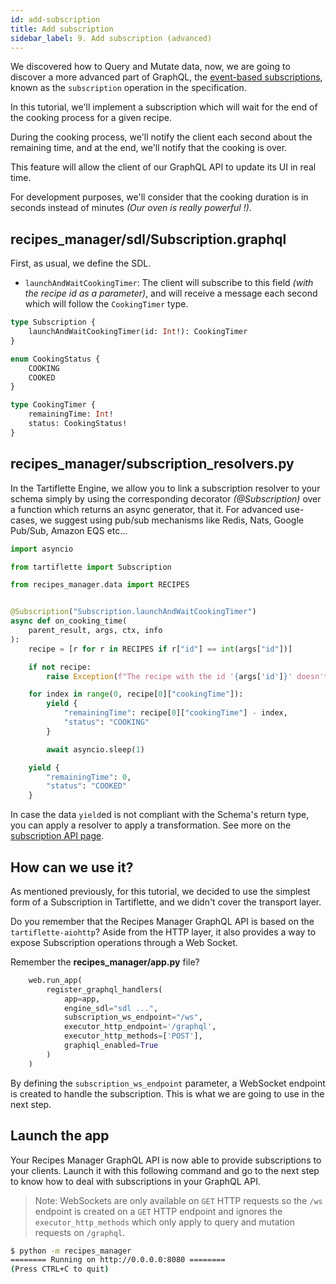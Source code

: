 ```yaml
---
id: add-subscription
title: Add subscription
sidebar_label: 9. Add subscription (advanced)
---
```


We discovered how to Query and Mutate data, now, we are going to discover a more advanced part of GraphQL, the [event-based subscriptions](https://graphql.org/blog/subscriptions-in-graphql-and-relay/#event-based-subscriptions), known as the `subscription` operation in the specification.

In this tutorial, we'll implement a subscription which will wait for the end of the cooking process for a given recipe.

During the cooking process, we'll notify the client each second about the remaining time, and at the end, we'll notify that the cooking is over.

This feature will allow the client of our GraphQL API to update its UI in real time.

For development purposes, we'll consider that the cooking duration is in seconds instead of minutes _(Our oven is really powerful !)_.

## **recipes_manager/sdl/Subscription.graphql**

First, as usual, we define the SDL.

* `launchAndWaitCookingTimer`: The client will subscribe to this field _(with the recipe id as a parameter)_, and will receive a message each second which will follow the `CookingTimer` type.

```graphql
type Subscription {
    launchAndWaitCookingTimer(id: Int!): CookingTimer
}

enum CookingStatus {
    COOKING
    COOKED
}

type CookingTimer {
    remainingTime: Int!
    status: CookingStatus!
}
```

## **recipes_manager/subscription_resolvers.py**

In the Tartiflette Engine, we allow you to link a subscription resolver to your schema simply by using the corresponding decorator _(@Subscription)_ over a function which returns an async generator, that it. For advanced use-cases, we suggest using pub/sub mechanisms like Redis, Nats, Google Pub/Sub, Amazon EQS etc...

```python
import asyncio

from tartiflette import Subscription

from recipes_manager.data import RECIPES


@Subscription("Subscription.launchAndWaitCookingTimer")
async def on_cooking_time(
    parent_result, args, ctx, info
):
    recipe = [r for r in RECIPES if r["id"] == int(args["id"])]

    if not recipe:
        raise Exception(f"The recipe with the id '{args['id']}' doesn't exist.")

    for index in range(0, recipe[0]["cookingTime"]):
        yield {
            "remainingTime": recipe[0]["cookingTime"] - index,
            "status": "COOKING"
        }

        await asyncio.sleep(1)

    yield {
        "remainingTime": 0,
        "status": "COOKED"
    }
```

In case the data `yield`ed is not compliant with the Schema's return type, you can apply a resolver to apply a transformation. See more on the [subscription API page](../api/subscription.md).

## How can we use it?

As mentioned previously, for this tutorial, we decided to use the simplest form of a Subscription in Tartiflette, and we didn't cover the transport layer.

Do you remember that the Recipes Manager GraphQL API is based on the `tartiflette-aiohttp`? Aside from the HTTP layer, it also provides a way to expose Subscription operations through a Web Socket.

Remember the **recipes_manager/app.py** file?
```python
    web.run_app(
        register_graphql_handlers(
            app=app,
            engine_sdl="sdl ...",
            subscription_ws_endpoint="/ws",
            executor_http_endpoint='/graphql',
            executor_http_methods=['POST'],
            graphiql_enabled=True
        )
    )
```

By defining the `subscription_ws_endpoint` parameter, a WebSocket endpoint is created to handle the subscription. This is what we are going to use in the next step.

## Launch the app

Your Recipes Manager GraphQL API is now able to provide subscriptions to your clients. Launch it with this following command and go to the next step to know how to deal with subscriptions in your GraphQL API.

> Note: WebSockets are only available on `GET` HTTP requests so the `/ws` endpoint is created on a `GET` HTTP endpoint and ignores the `executor_http_methods` which only apply to query and mutation requests on `/graphql`.

```bash
$ python -m recipes_manager
======== Running on http://0.0.0.0:8080 ========
(Press CTRL+C to quit)

```
